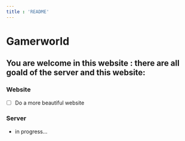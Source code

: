 ```yaml
---
title : 'README'
---
```


# Gamerworld

## You are welcome in this website : there are all goald of the server and this website:

### Website
- [ ] Do a more beautiful website

### Server
 - in progress...